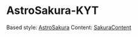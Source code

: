 # AstroSakura-KYT

Based style: [AstroSakura](https://github.com/nectarition/AstroSakura)
Content: [SakuraContent](https://github.com/nectarition/SakuraContent)
